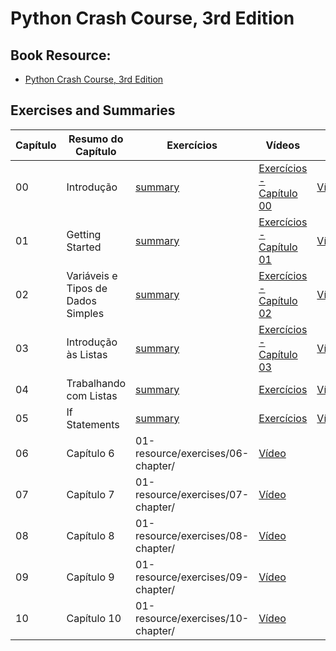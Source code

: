 # Python Crash Course, 3rd Edition

## Book Resource:

- [Python Crash Course, 3rd Edition](https://www.amazon.com.br/Python-Crash-Course-Eric-Matthes/dp/1718502702)


## Exercises and Summaries

| Capítulo  |  Resumo do Capítulo  |  Exercícios  |  Vídeos  |   |
|---|---|---|---|---|
| 00 | Introdução | [summary](https://github.com/glaucia86/python-studies/blob/main/01-resource/exercises/00-introduction/summary.md)| [Exercícios - Capítulo 00]() | [Vídeo](https://youtube.com/live/ueT2buY1Koo) |
| 01 | Getting Started | [summary](https://github.com/glaucia86/python-studies/blob/main/01-resource/exercises/01-chapter/summary.md)| [Exercícios - Capítulo 01](https://github.com/glaucia86/python-studies/tree/main/01-resource/exercises/01-chapter/01-samples) | [Vídeo](https://youtube.com/live/ueT2buY1Koo) |
| 02 | Variáveis e Tipos de Dados Simples | [summary](https://github.com/glaucia86/python-studies/blob/main/01-resource/exercises/02-chapter/summary.md) | [Exercícios - Capítulo 02](https://github.com/glaucia86/python-studies/tree/main/01-resource/exercises/02-chapter/02-samples) | [Vídeo](https://youtube.com/live/ueT2buY1Koo) |
| 03 | Introdução às Listas | [summary](https://github.com/glaucia86/python-studies/blob/main/01-resource/exercises/03-chapter/summary.md) | [Exercícios - Capítulo 03](https://github.com/glaucia86/python-studies/tree/main/01-resource/exercises/03-chapter/03-samples) | [Vídeo](https://youtube.com/live/ueT2buY1Koo) |
| 04 | Trabalhando com Listas | [summary](https://github.com/glaucia86/python-studies/blob/main/01-resource/exercises/04-chapter/summary.md) | [Exercícios](https://github.com/glaucia86/python-studies/tree/main/01-resource/exercises/04-chapter/04-samples) |  [Vídeo](https://youtube.com/live/wZuDVrLXxm4?feature=share) |
| 05 | If Statements | [summary](https://github.com/glaucia86/python-studies/blob/main/01-resource/exercises/05-chapter/summary.md) | [Exercícios](https://github.com/glaucia86/python-studies/tree/main/01-resource/exercises/05-chapter/05-samples) | [Vídeo](https://youtube.com/live/-hdhIlanYr8?feature=share) |
| 06 | Capítulo 6 | 01-resource/exercises/06-chapter/ | [Vídeo]() |   |
| 07 | Capítulo 7 | 01-resource/exercises/07-chapter/ | [Vídeo]() |   |
| 08 | Capítulo 8 | 01-resource/exercises/08-chapter/ | [Vídeo]() |   |
| 09 | Capítulo 9 | 01-resource/exercises/09-chapter/ | [Vídeo]() |   |
| 10 | Capítulo 10 | 01-resource/exercises/10-chapter/ | [Vídeo]() |   |
